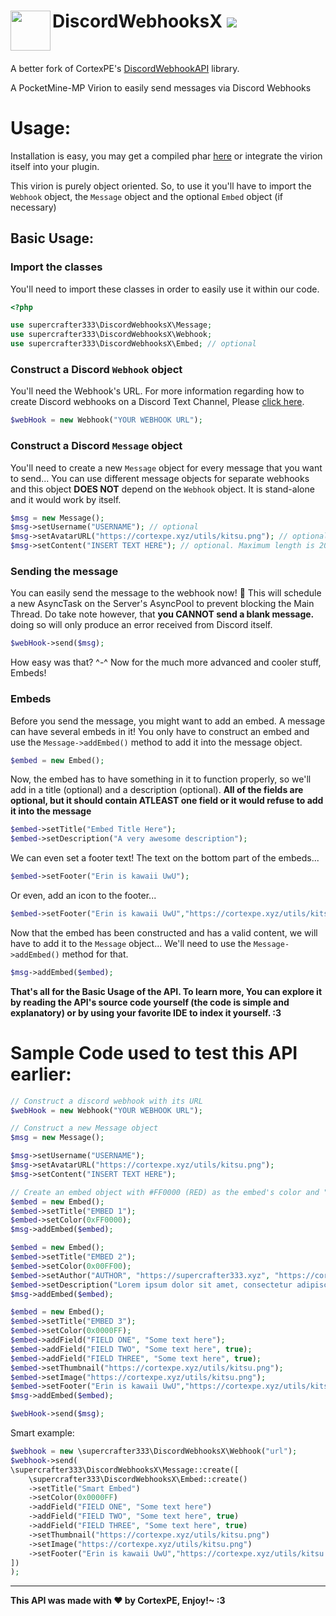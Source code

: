 <h1>DiscordWebhooksX<img src="https://raw.githubusercontent.com/CortexPE/DiscordWebhookAPI/master/dwapi.png" height="64" width="64" align="left"></img>&nbsp;<img src="https://poggit.pmmp.io/ci.shield/CortexPE/DiscordWebhookAPI/~"></img></h1>
<br />

A better fork of CortexPE's [DiscordWebhookAPI](https://github.com/CortexPE/DiscordWebhookAPI) library.

A PocketMine-MP Virion to easily send messages via Discord Webhooks

# Usage:
Installation is easy, you may get a compiled phar [here](https://poggit.pmmp.io/ci/CortexPE/DiscordWebhookAPI/~) or integrate the virion itself into your plugin.

This virion is purely object oriented. So, to use it you'll have to import the `Webhook` object, the `Message` object and the optional `Embed` object (if necessary)

## Basic Usage:
### Import the classes
You'll need to import these classes in order to easily use it within our code.
```php
<?php

use supercrafter333\DiscordWebhooksX\Message;
use supercrafter333\DiscordWebhooksX\Webhook;
use supercrafter333\DiscordWebhooksX\Embed; // optional
```
### Construct a Discord `Webhook` object
You'll need the Webhook's URL. For more information regarding how to create Discord webhooks on a Discord Text Channel, Please [click here](https://support.discordapp.com/hc/en-us/articles/228383668-Intro-to-Webhooks).
```php
$webHook = new Webhook("YOUR WEBHOOK URL");
```
### Construct a Discord `Message` object
You'll need to create a new `Message` object for every message that you want to send... You can use different message objects for separate webhooks and this object **DOES NOT** depend on the `Webhook` object. It is stand-alone and it would work by itself.
```php
$msg = new Message();
$msg->setUsername("USERNAME"); // optional
$msg->setAvatarURL("https://cortexpe.xyz/utils/kitsu.png"); // optional
$msg->setContent("INSERT TEXT HERE"); // optional. Maximum length is 2000 characters, the limit is set by discord, therefore it is not hardcoded within this API
```
### Sending the message
You can easily send the message to the webhook now! :tada: This will schedule a new AsyncTask on the Server's AsyncPool to prevent blocking the Main Thread. Do take note however, that **you CANNOT send a blank message.** doing so will only produce an error received from Discord itself.
```php
$webHook->send($msg);
```
How easy was that? ^-^ Now for the much more advanced and cooler stuff, Embeds!
### Embeds
Before you send the message, you might want to add an embed. A message can have several embeds in it! You only have to construct an embed and use the `Message->addEmbed()` method to add it into the message object.
```php
$embed = new Embed();
```
Now, the embed has to have something in it to function properly, so we'll add in a title (optional) and a description (optional). **All of the fields are optional, but it should contain ATLEAST one field or it would refuse to add it into the message**
```php
$embed->setTitle("Embed Title Here");
$embed->setDescription("A very awesome description");
```
We can even set a footer text! The text on the bottom part of the embeds...
```php
$embed->setFooter("Erin is kawaii UwU");
```
Or even, add an icon to the footer...
```php
$embed->setFooter("Erin is kawaii UwU","https://cortexpe.xyz/utils/kitsu.png");
```
Now that the embed has been constructed and has a valid content, we will have to add it to the `Message` object... We'll need to use the `Message->addEmbed()` method for that.
```php
$msg->addEmbed($embed);
```
**That's all for the Basic Usage of the API. To learn more, You can explore it by reading the API's source code yourself (the code is simple and explanatory) or by using your favorite IDE to index it yourself. :3**
# Sample Code used to test this API earlier:
```php
// Construct a discord webhook with its URL
$webHook = new Webhook("YOUR WEBHOOK URL");

// Construct a new Message object
$msg = new Message();

$msg->setUsername("USERNAME");
$msg->setAvatarURL("https://cortexpe.xyz/utils/kitsu.png");
$msg->setContent("INSERT TEXT HERE");

// Create an embed object with #FF0000 (RED) as the embed's color and "EMBED 1" as the title
$embed = new Embed();
$embed->setTitle("EMBED 1");
$embed->setColor(0xFF0000);
$msg->addEmbed($embed);

$embed = new Embed();
$embed->setTitle("EMBED 2");
$embed->setColor(0x00FF00);
$embed->setAuthor("AUTHOR", "https://supercrafter333.xyz", "https://cortexpe.xyz/utils/kitsu.png");
$embed->setDescription("Lorem ipsum dolor sit amet, consectetur adipiscing elit.");
$msg->addEmbed($embed);

$embed = new Embed();
$embed->setTitle("EMBED 3");
$embed->setColor(0x0000FF);
$embed->addField("FIELD ONE", "Some text here");
$embed->addField("FIELD TWO", "Some text here", true);
$embed->addField("FIELD THREE", "Some text here", true);
$embed->setThumbnail("https://cortexpe.xyz/utils/kitsu.png");
$embed->setImage("https://cortexpe.xyz/utils/kitsu.png");
$embed->setFooter("Erin is kawaii UwU","https://cortexpe.xyz/utils/kitsu.png");
$msg->addEmbed($embed);

$webHook->send($msg);
```

Smart example:
```php
$webhook = new \supercrafter333\DiscordWebhooksX\Webhook("url");
$webhook->send(
\supercrafter333\DiscordWebhooksX\Message::create([
    \supercrafter333\DiscordWebhooksX\Embed::create()
    ->setTitle("Smart Embed")
    ->setColor(0x0000FF)
    ->addField("FIELD ONE", "Some text here")
    ->addField("FIELD TWO", "Some text here", true)
    ->addField("FIELD THREE", "Some text here", true)
    ->setThumbnail("https://cortexpe.xyz/utils/kitsu.png")
    ->setImage("https://cortexpe.xyz/utils/kitsu.png")
    ->setFooter("Erin is kawaii UwU","https://cortexpe.xyz/utils/kitsu.png");
])
);
```

-----
**This API was made with :heart: by CortexPE, Enjoy!~ :3**
